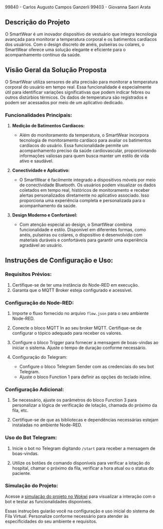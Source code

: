 99840 - Carlos Augusto Campos Ganzerli
99403 - Giovanna Saori Arata


## Descrição do Projeto
O SmartWear é um inovador dispositivo de vestuário que integra tecnologia avançada para monitorar a temperatura corporal e os batimentos cardíacos dos usuários. Com o design discreto de anéis, pulseiras ou colares, o SmartWear oferece uma solução elegante e eficiente para o acompanhamento contínuo da saúde.

## Visão Geral da Solução Proposta
O SmartWear utiliza sensores de alta precisão para monitorar a temperatura corporal do usuário em tempo real. Essa funcionalidade é especialmente útil para identificar variações significativas que podem indicar febres ou outros distúrbios térmicos. Os dados de temperatura são registrados e podem ser acessados por meio de um aplicativo dedicado.

### Funcionalidades Principais:
1. **Medição de Batimentos Cardíacos:**
   - Além do monitoramento da temperatura, o SmartWear incorpora tecnologia de monitoramento cardíaco para avaliar os batimentos cardíacos do usuário. Essa funcionalidade permite um acompanhamento preciso da saúde cardiovascular, proporcionando informações valiosas para quem busca manter um estilo de vida ativo e saudável.

2. **Conectividade e Aplicativo:**
   - O SmartWear é facilmente integrado a dispositivos móveis por meio de conectividade Bluetooth. Os usuários podem visualizar os dados coletados em tempo real, históricos de monitoramento e receber alertas personalizados diretamente no aplicativo associado. Isso proporciona uma experiência completa e personalizada para o acompanhamento da saúde.

3. **Design Moderno e Confortável:**
   - Com atenção especial ao design, o SmartWear combina funcionalidade e estilo. Disponível em diferentes formas, como anéis, pulseiras ou colares, o dispositivo é desenvolvido com materiais duráveis e confortáveis para garantir uma experiência agradável ao usuário.

## Instruções de Configuração e Uso:

### Requisitos Prévios:
1. Certifique-se de ter uma instância do Node-RED em execução.
2. Garanta que o MQTT Broker esteja configurado e acessível.

### Configuração do Node-RED:
1. Importe o fluxo fornecido no arquivo `flow.json` para o seu ambiente Node-RED.

2. Conecte o bloco MQTT In ao seu broker MQTT. Certifique-se de configurar o tópico adequado para receber os valores.

3. Configure o bloco Trigger para fornecer a mensagem de boas-vindas ao iniciar o sistema. Ajuste o tempo de duração conforme necessário.

4. Configuração do Telegram:
   - Configure o bloco Telegram Sender com as credenciais do seu bot Telegram.
   - Ajuste o bloco Function 1 para definir as opções do teclado inline.

### Configuração Adicional:
1. Se necessário, ajuste os parâmetros do bloco Function 3 para personalizar a lógica de verificação de lotação, chamada do próximo da fila, etc.

2. Certifique-se de que as bibliotecas e dependências necessárias estejam instaladas no ambiente Node-RED.

### Uso do Bot Telegram:
1. Inicie o bot no Telegram digitando `/start` para receber a mensagem de boas-vindas.

2. Utilize os botões de comando disponíveis para verificar a lotação do hospital, chamar o próximo da fila, verificar a hora atual ou o status do paciente.

### Simulação do Projeto:
Acesse a [simulação do projeto no Wokwi](https://wokwi.com/projects/382041761295119361) para visualizar a interação com o bot e testar as funcionalidades disponíveis.

Essas instruções guiarão você na configuração e uso inicial do sistema de Fila Virtual. Personalize conforme necessário para atender às especificidades do seu ambiente e requisitos.